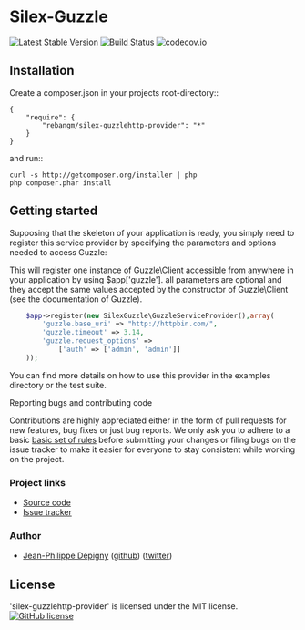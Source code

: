 Silex-Guzzle
================

[![Latest Stable Version](https://poser.pugx.org/rebangm/silex-guzzlehttp-provider/v/stable)](https://packagist.org/packages/rebangm/silex-guzzlehttp-provider)
[![Build Status](https://api.travis-ci.org/rebangm/silex-guzzlehttp-provider.png?branch=master)](https://travis-ci.org/rebangm/silex-guzzlehttp-provider)
[![codecov.io](http://codecov.io/github/rebangm/silex-guzzlehttp-provider/coverage.svg?branch=master)](http://codecov.io/github/rebangm/silex-guzzlehttp-provider?branch=master)

Installation
------------

Create a composer.json in your projects root-directory::

    {
        "require": {
            "rebangm/silex-guzzlehttp-provider": "*"
        }
    }

and run::

    curl -s http://getcomposer.org/installer | php
    php composer.phar install


Getting started
----------------

Supposing that the skeleton of your application is ready, you simply need to register this service provider by specifying the parameters and options needed to access Guzzle:

This will register one instance of Guzzle\Client accessible from anywhere in your application by using $app['guzzle']. all parameters are optional and they accept the same values accepted by the constructor of Guzzle\Client (see the documentation of Guzzle).

```php
    $app->register(new SilexGuzzle\GuzzleServiceProvider(),array(
        'guzzle.base_uri' => "http://httpbin.com/",
        'guzzle.timeout' => 3.14,
        'guzzle.request_options' =>
            ['auth' => ['admin', 'admin']]
    ));
```


You can find more details on how to use this provider in the examples directory or the test suite.

Reporting bugs and contributing code

Contributions are highly appreciated either in the form of pull requests for new features, bug fixes or just bug reports. We only ask you to adhere to a basic [basic set of rules](CONTRIBUTING.md) before submitting your changes or filing bugs on the issue tracker to make it easier for everyone to stay consistent while working on the project.

### Project links ###

- [Source code](http://github.com/rebangm/silex-guzzlehttp-provider)
- [Issue tracker](http://github.com/rebangm/silex-guzzlehttp-provider/issues)


### Author ###

- [Jean-Philippe Dépigny](mailto:jp.depigny@gmail.com)
  ([github](http://github.com/rebangm))
  ([twitter](https://twitter.com/rhadamanthiss))

License
-------

'silex-guzzlehttp-provider' is licensed under the MIT license. [![GitHub license](https://img.shields.io/badge/license-MIT-blue.svg)](https://raw.githubusercontent.com/rebangm/silex-guzzlehttp-provider/master/LICENSE.md)
